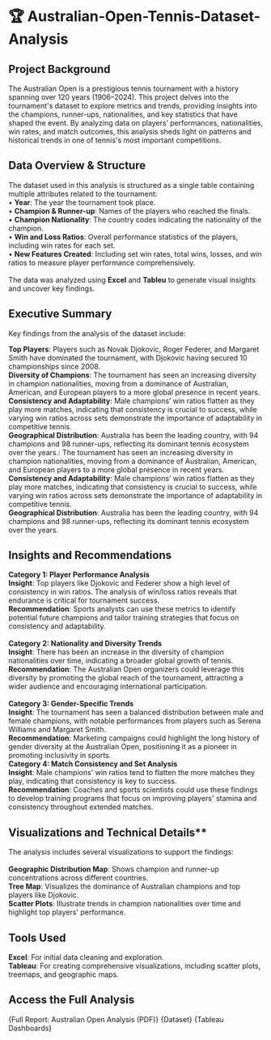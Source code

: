 # 🏆 Australian-Open-Tennis-Dataset-Analysis
## Project Background
The Australian Open is a prestigious tennis tournament with a history spanning over 120 years (1906–2024). This project delves into the tournament's dataset to explore metrics and trends, providing insights into the champions, runner-ups, nationalities, and key statistics that have shaped the event. By analyzing data on players’ performances, nationalities, win rates, and match outcomes, this analysis sheds light on patterns and historical trends in one of tennis's most important competitions.

## Data Overview & Structure
The dataset used in this analysis is structured as a single table containing multiple attributes related to the tournament: <br/>
• **Year**: The year the tournament took place. <br/>
• **Champion & Runner-up**: Names of the players who reached the finals.<br/>
• **Champion Nationality**: The country codes indicating the nationality of the champion.<br/>
• **Win and Loss Ratios**: Overall performance statistics of the players, including win rates for each set.<br/>
• **New Features Created**: Including set win rates, total wins, losses, and win ratios to measure player performance comprehensively.<br/>
<br/>
The data was analyzed using **Excel** and **Tableu** to generate visual insights and uncover key findings.<br/>

## Executive Summary
Key findings from the analysis of the dataset include:<br/>

**Top Players**: Players such as Novak Djokovic, Roger Federer, and Margaret Smith have dominated the tournament, with Djokovic having secured 10 championships since 2008.<br/>
**Diversity of Champions**: The tournament has seen an increasing diversity in champion nationalities, moving from a dominance of Australian, American, and European players to a more global presence in recent years.
**Consistency and Adaptability**: Male champions’ win ratios flatten as they play more matches, indicating that consistency is crucial to success, while varying win ratios across sets demonstrate the importance of adaptability in competitive tennis.<br/>
**Geographical Distribution**: Australia has been the leading country, with 94 champions and 98 runner-ups, reflecting its dominant tennis ecosystem over the years.: The tournament has seen an increasing diversity in champion nationalities, moving from a dominance of Australian, American, and European players to a more global presence in recent years.<br/>
**Consistency and Adaptability**: Male champions’ win ratios flatten as they play more matches, indicating that consistency is crucial to success, while varying win ratios across sets demonstrate the importance of adaptability in competitive tennis.<br/>
**Geographical Distribution**: Australia has been the leading country, with 94 champions and 98 runner-ups, reflecting its dominant tennis ecosystem over the years.<br/>

## Insights and Recommendations

**Category 1: Player Performance Analysis**<br/>
**Insight**: Top players like Djokovic and Federer show a high level of consistency in win ratios. The analysis of win/loss ratios reveals that endurance is critical for tournament success.<br/>
**Recommendation**: Sports analysts can use these metrics to identify potential future champions and tailor training strategies that focus on consistency and adaptability.<br/>
<br/>
**Category 2: Nationality and Diversity Trends**<br/>
**Insight**: There has been an increase in the diversity of champion nationalities over time, indicating a broader global growth of tennis.<br/>
**Recommendation**: The Australian Open organizers could leverage this diversity by promoting the global reach of the tournament, attracting a wider audience and encouraging international participation.<br/>
<br/>
**Category 3: Gender-Specific Trends**<br/>
**Insight**: The tournament has seen a balanced distribution between male and female champions, with notable performances from players such as Serena Williams and Margaret Smith.<br/>
**Recommendation**: Marketing campaigns could highlight the long history of gender diversity at the Australian Open, positioning it as a pioneer in promoting inclusivity in sports.<br/>
**Category 4: Match Consistency and Set Analysis**<br/>
**Insight**: Male champions' win ratios tend to flatten the more matches they play, indicating that consistency is key to success.<br/>
**Recommendation**: Coaches and sports scientists could use these findings to develop training programs that focus on improving players' stamina and consistency throughout extended matches.<br/>

## Visualizations and Technical Details**
The analysis includes several visualizations to support the findings:<br/>
<br/>
**Geographic Distribution Map**: Shows champion and runner-up concentrations across different countries.<br/>
**Tree Map**: Visualizes the dominance of Australian champions and top players like Djokovic.<br/>
**Scatter Plots**: Illustrate trends in champion nationalities over time and highlight top players' performance.<br/>

## Tools Used
**Excel**: For initial data cleaning and exploration.<br/>
**Tableau**: For creating comprehensive visualizations, including scatter plots, treemaps, and geographic maps.<br/>


## Access the Full Analysis
{Full Report: Australian Open Analysis (PDF)}
{Dataset}
{Tableau Dashboards}


